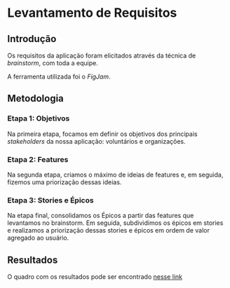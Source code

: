 # Levantamento de Requisitos

## Introdução

Os requisitos da aplicação foram elicitados através da técnica de _brainstorm_, com toda a equipe.

A ferramenta utilizada foi o _FigJam_.

## Metodologia

### Etapa 1: Objetivos

Na primeira etapa, focamos em definir os objetivos dos principais _stakeholders_ da nossa aplicação: voluntários e organizações.

### Etapa 2: Features

Na segunda etapa, criamos o máximo de ideias de features e, em seguida, fizemos uma priorização dessas ideias.

### Etapa 3: Stories e Épicos

Na etapa final, consolidamos os Épicos a partir das features que levantamos no brainstorm. Em seguida, subdividimos os épicos em stories e realizamos a priorização dessas stories e épicos em ordem de valor agregado ao usuário.

## Resultados

O quadro com os resultados pode ser encontrado [nesse link](https://www.figma.com/file/YvQ0UjFAPQOdV3k29jA28z/A3---Brainstorm?type=whiteboard&node-id=0%3A1&t=NlNT64iUQcyWegq7-1)
